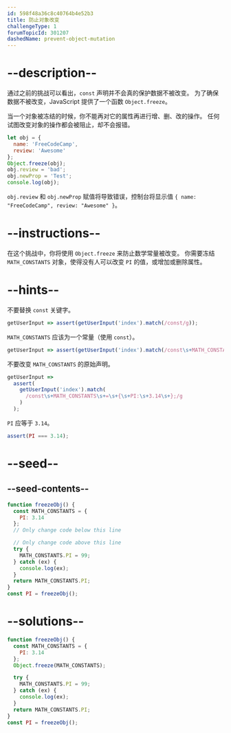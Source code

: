 ```yaml
---
id: 598f48a36c8c40764b4e52b3
title: 防止对象改变
challengeType: 1
forumTopicId: 301207
dashedName: prevent-object-mutation
---
```


# --description--

通过之前的挑战可以看出，`const` 声明并不会真的保护数据不被改变。 为了确保数据不被改变，JavaScript 提供了一个函数 `Object.freeze`。

当一个对象被冻结的时候，你不能再对它的属性再进行增、删、改的操作。 任何试图改变对象的操作都会被阻止，却不会报错。

```js
let obj = {
  name: 'FreeCodeCamp',
  review: 'Awesome'
};
Object.freeze(obj);
obj.review = 'bad';
obj.newProp = 'Test';
console.log(obj);
```

`obj.review` 和 `obj.newProp` 赋值将导致错误，控制台将显示值 `{ name: "FreeCodeCamp", review: "Awesome" }`。

# --instructions--

在这个挑战中，你将使用 `Object.freeze` 来防止数学常量被改变。 你需要冻结 `MATH_CONSTANTS` 对象，使得没有人可以改变 `PI` 的值，或增加或删除属性。

# --hints--

不要替换 `const` 关键字。

```js
getUserInput => assert(getUserInput('index').match(/const/g));
```

`MATH_CONSTANTS` 应该为一个常量（使用 `const`）。

```js
getUserInput => assert(getUserInput('index').match(/const\s+MATH_CONSTANTS/g));
```

不要改变 `MATH_CONSTANTS` 的原始声明。

```js
getUserInput =>
  assert(
    getUserInput('index').match(
      /const\s+MATH_CONSTANTS\s+=\s+{\s+PI:\s+3.14\s+};/g
    )
  );
```

`PI` 应等于 `3.14`。

```js
assert(PI === 3.14);
```

# --seed--

## --seed-contents--

```js
function freezeObj() {
  const MATH_CONSTANTS = {
    PI: 3.14
  };
  // Only change code below this line

  // Only change code above this line
  try {
    MATH_CONSTANTS.PI = 99;
  } catch (ex) {
    console.log(ex);
  }
  return MATH_CONSTANTS.PI;
}
const PI = freezeObj();
```

# --solutions--

```js
function freezeObj() {
  const MATH_CONSTANTS = {
    PI: 3.14
  };
  Object.freeze(MATH_CONSTANTS);

  try {
    MATH_CONSTANTS.PI = 99;
  } catch (ex) {
    console.log(ex);
  }
  return MATH_CONSTANTS.PI;
}
const PI = freezeObj();
```

